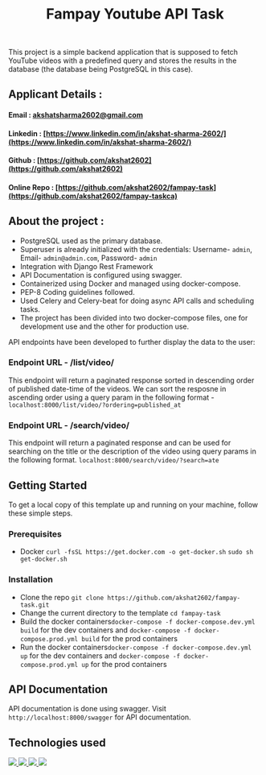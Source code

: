 
<h1 align="center">Fampay Youtube API Task</h1>
<br>

This project is a simple backend application that is supposed to fetch YouTube videos with a predefined query and stores the results in the database (the database being PostgreSQL in this case).  


## Applicant Details :

#### Email : [akshatsharma2602@gmail.com](mailto:akshatsharma2602@gmail.com)
#### Linkedin : [https://www.linkedin.com/in/akshat-sharma-2602/](https://www.linkedin.com/in/akshat-sharma-2602/)
#### Github : [https://github.com/akshat2602](https://github.com/akshat2602)
#### Online Repo : [https://github.com/akshat2602/fampay-task](https://github.com/akshat2602/fampay-taskca)

## About the project :
-   PostgreSQL used as the primary database.
-   Superuser is already initialized with the credentials: Username- `admin`, Email- `admin@admin.com`, Password- `admin`
-   Integration with Django Rest Framework
-   API Documentation is configured using swagger.
-   Containerized using Docker and managed using docker-compose.
-   PEP-8 Coding guidelines followed.
-   Used Celery and Celery-beat for doing async API calls and scheduling tasks.
-   The project has been divided into two docker-compose files, one for development use and the other for production use.

API endpoints have been developed to further display the data to the user:

### Endpoint URL - /list/video/
This endpoint will return a paginated response sorted in descending order of published date-time of the videos. We can sort the resposne in ascending order using a query param in the following format - 
`localhost:8000/list/video/?ordering=published_at`

### Endpoint URL - /search/video/
This endpoint will return a paginated response and can be used for searching on the title or the description of the video using query params in the following format.
`localhost:8000/search/video/?search=ate`


## Getting Started
To get a local copy of this template up and running on your machine, follow these simple steps.
### Prerequisites
- Docker
`curl -fsSL https://get.docker.com -o get-docker.sh`
`sudo sh get-docker.sh`

### Installation
- Clone the repo `git clone https://github.com/akshat2602/fampay-task.git`
- Change the current directory to the template `cd fampay-task`
- Build the docker containers`docker-compose -f docker-compose.dev.yml build` for the dev containers and `docker-compose -f docker-compose.prod.yml build` for the prod containers
- Run the docker containers`docker-compose -f docker-compose.dev.yml up` for the dev containers and `docker-compose -f docker-compose.prod.yml up` for the prod containers

## API Documentation
API documentation is done using swagger. Visit `http://localhost:8000/swagger` for API documentation.

## Technologies used
<a href="https://www.djangoproject.com/" target="_blank"><img src="https://img.shields.io/badge/Django-092E20?style=for-the-badge&logo=django&logoColor=white"/> </a>
<a href="https://www.django-rest-framework.org/" target="_blank"> <img src="https://img.shields.io/badge/DJANGO-REST-ff1709?style=for-the-badge&logo=django&logoColor=white&color=ff1709&labelColor=gray" /> </a>
<a href="https://www.docker.com/" target="_blank"><img src="https://img.shields.io/badge/Docker-2496ED?style=for-the-badge&logo=docker&logoColor=white"/> </a>
<a href="https://www.postgresql.org" target="_blank"> <img src="https://img.shields.io/badge/PostgreSQL-316192?style=for-the-badge&logo=postgresql&logoColor=white"/></a>
